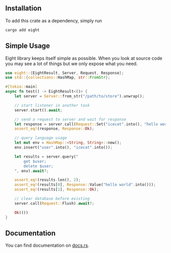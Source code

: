 ## Installation

To add this crate as a dependency, simply run

```bash
cargo add eight
```

## Simple Usage

Eight library keeps itself simple as possible. When you look at source code you may see a lot of things but we only expose what you need.

```rust ignore
use eight::{EightResult, Server, Request, Response};
use std::{collections::HashMap, str::FromStr};

#[tokio::main]
async fn test() -> EightResult<()> {
    let server = Server::from_str("/path/to/store").unwrap();

    // start listener in another task
    server.start().await;

    // send a request to server and wait for response
    let response = server.call(Request::Set("icecat".into(), "hello world".into())).await?;
    assert_eq!(response, Response::Ok);

    // query language usage
    let mut env = HashMap::<String, String>::new();
    env.insert("user".into(), "icecat".into());

    let results = server.query("
        get $user;
        delete $user;
    ", env).await?;

    assert_eq!(results.len(), 2);
    assert_eq!(results[0], Response::Value("hello world".into()));
    assert_eq!(results[1], Response::Ok);

    // clear database before existing
    server.call(Request::Flush).await?;

    Ok(())
}
```

## Documentation

You can find documentation on [docs.rs](https://docs.rs/eight).
